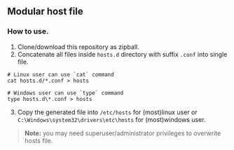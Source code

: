 ## Modular host file

### How to use.

1. Clone/download this repository as zipball.
2. Concatenate all files inside `hosts.d` directory with suffix `.conf` into single file.
```
# Linux user can use `cat` command
cat hosts.d/*.conf > hosts

# Windows user can use `type` command
type hosts.d\*.conf > hosts
```
3. Copy the generated file into `/etc/hosts` for (most)linux user or `C:\Windows\system32\drivers\etc\hosts` for (most)windows user.
> **Note:** you may need superuser/administrator privileges to overwrite hosts file.
